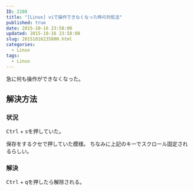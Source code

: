 ```yaml
---
ID: 2208
title: "[Linux] viで操作できなくなった時の対処法"
published: true
date: 2015-10-16 23:58:00
updated: 2015-10-16 23:58:00
slug: 20151016235800.html
categories:
  - Linux
tags:
  - Linux
---
```


急に何も操作ができなくなった。

<!--more-->
<h2>解決方法</h2>
<h3>状況</h3>
<kbd>Ctrl</kbd> + <kbd>s</kbd>を押していた。

保存をするクセで押していた模様。
ちなみに上記のキーでスクロール固定されるらしい。

<h3>解決</h3>
<kbd>Ctrl</kbd> + <kbd>q</kbd>を押したら解除される。
